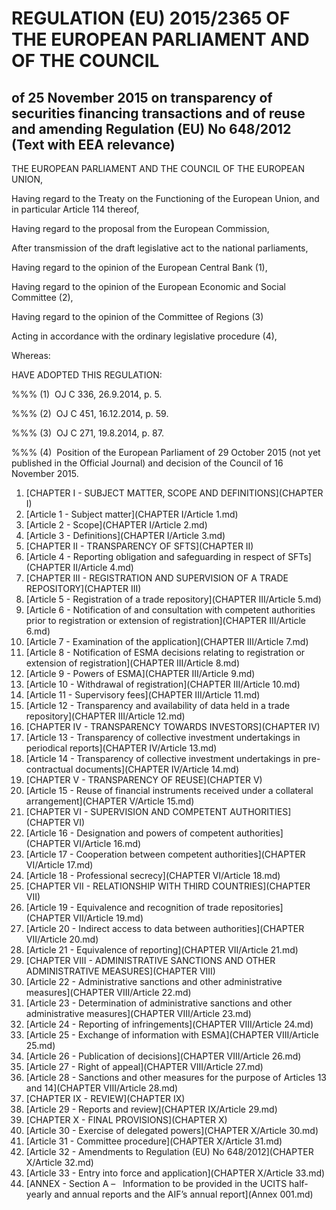 # REGULATION (EU) 2015/2365 OF THE EUROPEAN PARLIAMENT AND OF THE COUNCIL

## of 25 November 2015 on transparency of securities financing transactions and of reuse and amending Regulation (EU) No 648/2012 (Text with EEA relevance)

THE EUROPEAN PARLIAMENT AND THE COUNCIL OF THE EUROPEAN UNION,

Having regard to the Treaty on the Functioning of the European Union, and in particular Article 114 thereof,

Having regard to the proposal from the European Commission,

After transmission of the draft legislative act to the national parliaments,

Having regard to the opinion of the European Central Bank (1),

Having regard to the opinion of the European Economic and Social Committee (2),

Having regard to the opinion of the Committee of Regions (3)

Acting in accordance with the ordinary legislative procedure (4),

Whereas:

HAVE ADOPTED THIS REGULATION:

%%% (1)  OJ C 336, 26.9.2014, p. 5.

%%% (2)  OJ C 451, 16.12.2014, p. 59.

%%% (3)  OJ C 271, 19.8.2014, p. 87.

%%% (4)  Position of the European Parliament of 29 October 2015 (not yet published in the Official Journal) and decision of the Council of 16 November 2015.

1. [CHAPTER I - SUBJECT MATTER, SCOPE AND DEFINITIONS](CHAPTER I)
  1. [Article 1 - Subject matter](CHAPTER I/Article 1.md)
  1. [Article 2 - Scope](CHAPTER I/Article 2.md)
  1. [Article 3 - Definitions](CHAPTER I/Article 3.md)
1. [CHAPTER II - TRANSPARENCY OF SFTS](CHAPTER II)
  1. [Article 4 - Reporting obligation and safeguarding in respect of SFTs](CHAPTER II/Article 4.md)
1. [CHAPTER III - REGISTRATION AND SUPERVISION OF A TRADE REPOSITORY](CHAPTER III)
  1. [Article 5 - Registration of a trade repository](CHAPTER III/Article 5.md)
  1. [Article 6 - Notification of and consultation with competent authorities prior to registration or extension of registration](CHAPTER III/Article 6.md)
  1. [Article 7 - Examination of the application](CHAPTER III/Article 7.md)
  1. [Article 8 - Notification of ESMA decisions relating to registration or extension of registration](CHAPTER III/Article 8.md)
  1. [Article 9 - Powers of ESMA](CHAPTER III/Article 9.md)
  1. [Article 10 - Withdrawal of registration](CHAPTER III/Article 10.md)
  1. [Article 11 - Supervisory fees](CHAPTER III/Article 11.md)
  1. [Article 12 - Transparency and availability of data held in a trade repository](CHAPTER III/Article 12.md)
1. [CHAPTER IV - TRANSPARENCY TOWARDS INVESTORS](CHAPTER IV)
  1. [Article 13 - Transparency of collective investment undertakings in periodical reports](CHAPTER IV/Article 13.md)
  1. [Article 14 - Transparency of collective investment undertakings in pre-contractual documents](CHAPTER IV/Article 14.md)
1. [CHAPTER V - TRANSPARENCY OF REUSE](CHAPTER V)
  1. [Article 15 - Reuse of financial instruments received under a collateral arrangement](CHAPTER V/Article 15.md)
1. [CHAPTER VI - SUPERVISION AND COMPETENT AUTHORITIES](CHAPTER VI)
  1. [Article 16 - Designation and powers of competent authorities](CHAPTER VI/Article 16.md)
  1. [Article 17 - Cooperation between competent authorities](CHAPTER VI/Article 17.md)
  1. [Article 18 - Professional secrecy](CHAPTER VI/Article 18.md)
1. [CHAPTER VII - RELATIONSHIP WITH THIRD COUNTRIES](CHAPTER VII)
  1. [Article 19 - Equivalence and recognition of trade repositories](CHAPTER VII/Article 19.md)
  1. [Article 20 - Indirect access to data between authorities](CHAPTER VII/Article 20.md)
  1. [Article 21 - Equivalence of reporting](CHAPTER VII/Article 21.md)
1. [CHAPTER VIII - ADMINISTRATIVE SANCTIONS AND OTHER ADMINISTRATIVE MEASURES](CHAPTER VIII)
  1. [Article 22 - Administrative sanctions and other administrative measures](CHAPTER VIII/Article 22.md)
  1. [Article 23 - Determination of administrative sanctions and other administrative measures](CHAPTER VIII/Article 23.md)
  1. [Article 24 - Reporting of infringements](CHAPTER VIII/Article 24.md)
  1. [Article 25 - Exchange of information with ESMA](CHAPTER VIII/Article 25.md)
  1. [Article 26 - Publication of decisions](CHAPTER VIII/Article 26.md)
  1. [Article 27 - Right of appeal](CHAPTER VIII/Article 27.md)
  1. [Article 28 - Sanctions and other measures for the purpose of Articles 13 and 14](CHAPTER VIII/Article 28.md)
1. [CHAPTER IX - REVIEW](CHAPTER IX)
  1. [Article 29 - Reports and review](CHAPTER IX/Article 29.md)
1. [CHAPTER X - FINAL PROVISIONS](CHAPTER X)
  1. [Article 30 - Exercise of delegated powers](CHAPTER X/Article 30.md)
  1. [Article 31 - Committee procedure](CHAPTER X/Article 31.md)
  1. [Article 32 - Amendments to Regulation (EU) No 648/2012](CHAPTER X/Article 32.md)
  1. [Article 33 - Entry into force and application](CHAPTER X/Article 33.md)
1. [ANNEX - Section A –   Information to be provided in the UCITS half-yearly and annual reports and the AIF’s annual report](Annex 001.md)
